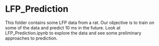 # LFP_Prediction

This folder contains some LFP data from a rat. Our objective is to train on some of the data and predict 10 ms in the future. Look at LFP_Prediction.ipynb to explore the data and see some preliminary approaches to prediction.
